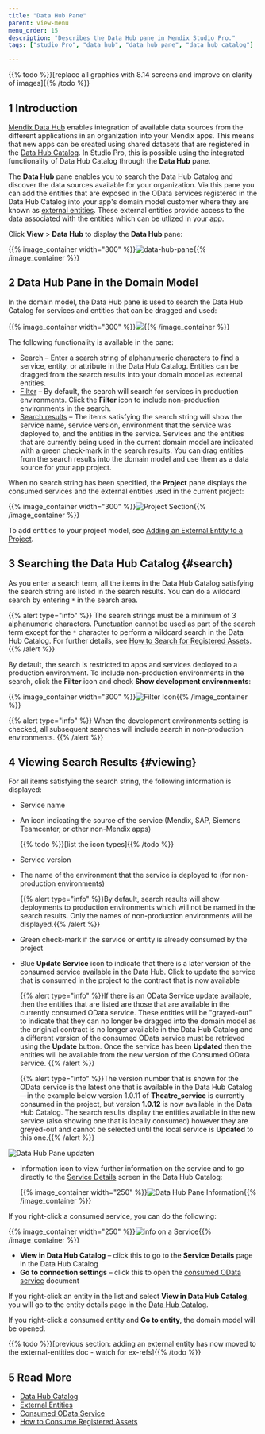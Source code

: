 ```yaml
---
title: "Data Hub Pane"
parent: view-menu
menu_order: 15
description: "Describes the Data Hub pane in Mendix Studio Pro."
tags: ["studio Pro", "data hub", "data hub pane", "data hub catalog"]

---
```


{{% todo %}}[replace all graphics with 8.14 screens and improve on clarity of images]{{% /todo %}}

## 1 Introduction 

[Mendix Data Hub](/data-hub/index) enables integration of available data sources from the different applications in an organization into your Mendix apps. This means that new apps can be created using shared datasets that are registered in the [Data Hub Catalog](/data-hub/data-hub-catalog/index). In Studio Pro, this is possible using the integrated functionality of Data Hub Catalog through the **Data Hub** pane.

The **Data Hub** pane enables you to search the Data Hub Catalog and discover the data sources available for your organization. Via this pane you can add the entities that are exposed in the OData services registered in the Data Hub Catalog into your app's domain model customer where they are known as [external entities](external-entities). These external entities provide access to the data associated with the entities which can be utlized in your app.

Click  **View** > **Data Hub** to display the **Data Hub** pane:

{{% image_container width="300" %}}![data-hub-pane](attachments/data-hub-pane/data-hub-pane-empty.png){{% /image_container %}}

## 2 Data Hub Pane in the Domain Model

In the domain model, the Data Hub pane is used to search the Data Hub Catalog for services and entities that can be dragged and used:

{{% image_container width="300" %}}![](attachments/data-hub-pane/data-hub-pane.png){{% /image_container %}}

The following functionality is available in the pane:

* [Search](#search) – Enter a search string of alphanumeric characters to find a service, entity, or attribute in the Data Hub Catalog. Entities can be dragged from the search results into your domain model as external entities.
* [Filter](#search) – By default, the search will search for services in production environments. Click the **Filter** icon to include non-production environments in the search.
* [Search results](#viewing) – The items satisfying the search string will show the service name, service version, environment that the service was deployed to, and the entities in the service. Services and the entities that are currently being used in the current domain model are indicated with a green check-mark in the search results. You can drag entities from the search results into the domain model and use them as a data source for your app project.

When no search string has been specified, the **Project** pane displays the consumed services and the external entities used in the current project:

{{% image_container width="300" %}}![Project Section](attachments/data-hub-pane/project-section.png){{% /image_container %}}

To add entities to your project model, see [Adding an External Entity to a Project](external-entities#adding-external-entities).

## 3 Searching the Data Hub Catalog {#search}

As you enter a search term, all the items in the Data Hub Catalog satisfying the search string are listed in the search results. You can do a wildcard search by entering `*` in the search area.

{{% alert type="info" %}}
The search strings must be a minimum of 3 alphanumeric characters. Punctuation cannot be used as part of the search term except for the `*` character to perform a wildcard search in the Data Hub Catalog. For further details, see [How to Search for Registered Assets](/data-hub/data-hub-catalog/search).
{{% /alert %}}

By default, the search is restricted to apps and services deployed to a production environment. To include non-production environments in the search, click the **Filter** icon and check **Show development environments**:

{{% image_container width="300" %}}![Filter Icon](attachments/data-hub-pane/filter-icon.png){{% /image_container %}}

{{% alert type="info" %}}
When the development environments setting is checked, all subsequent searches will include search in non-production environments. 
{{% /alert %}}

## 4 Viewing Search Results {#viewing}

For all items satisfying the search string, the following information is displayed:

* Service name
*  An icon indicating the source of the service (Mendix, SAP, Siemens Teamcenter, or other non-Mendix apps)

	{{% todo %}}[list the icon types]{{% /todo %}}

* Service version
*  The name of the environment that the service is deployed to (for non-production environments)

	{{% alert type="info" %}}By default, search results will show deployments to production environments which will not be named in the search results. Only the names of non-production environments will be displayed.{{% /alert %}}

* Green check-mark if the service or entity is already consumed by the project
*  Blue **Update Service** icon to indicate that there is a later version of the consumed service available in the Data Hub. Click to update the service that is consumed in the project to the contract that is now available

	{{% alert type="info" %}}If there is an OData Service update available, then the entities that are listed are those that are available in the currently consumed OData service. These entities will be "grayed-out" to indicate that they can no longer be dragged into the domain model as the originial contract is no longer available in the Data Hub Catalog and a different version of the consumed OData service must be retrieved using the **Update** button. Once the service has been **Updated** then the entities will be available from the new version of the Consumed OData service. {{% /alert %}}

	{{% alert type="info" %}}The version number that is shown for the OData service is the latest one that is available in the Data Hub Catalog—in the example below version 1.0.11 of **Theatre_service** is currently consumed in the project, but version **1.0.12** is now available in the Data Hub Catalog. The search results display the entities available in the new service (also showing one that is locally consumed) however they are greyed-out and cannot be selected until the local service is **Updated** to this one.{{% /alert %}}
  
  ![Data Hub Pane updaten](attachments/data-hub-pane/data-hub-pane-update.png)
  
* Information icon to view further information on the service and to go directly to the [Service Details](/data-hub/data-hub-catalog/search##search-details) screen in the Data Hub Catalog: 

  {{% image_container width="250" %}}![Data Hub Pane Information](attachments/data-hub-pane/data-hub-pane-info.png){{% /image_container %}}

If you right-click a consumed service, you can do the following:

{{% image_container width="250" %}}![info on a Service](attachments/data-hub-pane/data-hub-pane-menu.png){{% /image_container %}}

  * **View in Data Hub Catalog** – click this to go to the **Service Details** page in the Data Hub Catalog
  * **Go to connection settings** – click this to open the [consumed OData service](consumed-odata-service) document

If you right-click an entity in the list and select **View in Data Hub Catalog**, you will go to the entity details page in the [Data Hub Catalog](/data-hub/data-hub-catalog/index).

If you right-click a consumed entity and **Go to entity**, the domain model will be opened.

{{% todo %}}[previous section: adding an external entity has now moved to the external-entities doc - watch for ex-refs]{{% /todo %}}

##  5 Read More

* [Data Hub Catalog](/data-hub/data-hub-catalog)
* [External Entities](external-entities)
* [Consumed OData Service](consumed-odata-service)
* [How to Consume Registered Assets](/data-hub/data-hub-catalog/consume)
